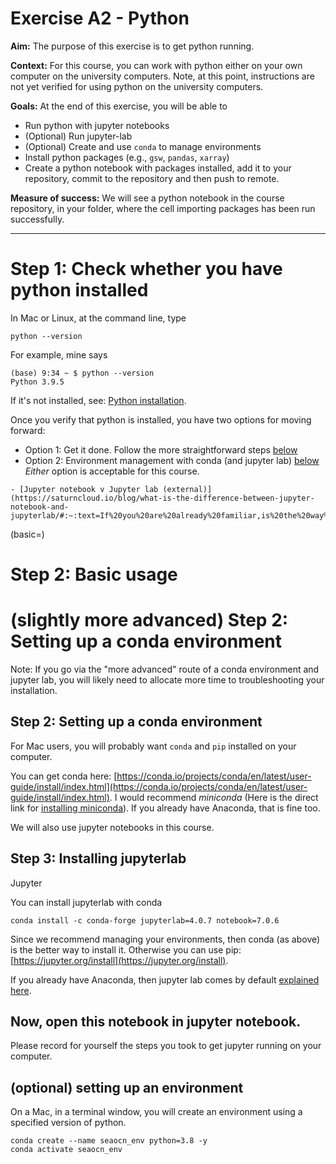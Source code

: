 # Exercise A2 - Python


**Aim:** The purpose of this exercise is to get python running.

**Context:** For this course, you can work with python either on your own computer on the university computers.  Note, at this point, instructions are not yet verified for using python on the university computers.

**Goals:** At the end of this exercise, you will be able to

- Run python with jupyter notebooks 
- (Optional) Run jupyter-lab
- (Optional) Create and use `conda` to manage environments
- Install python packages (e.g., `gsw`, `pandas`, `xarray`)
- Create a python notebook with packages installed, add it to your repository, commit to the repository and then push to remote.

**Measure of success:** We will see a python notebook in the course repository, in your folder, where the cell importing packages has been run successfully.

<hr>

# Step 1: Check whether you have python installed

In Mac or Linux, at the command line, type
```
python --version
```

For example, mine says
```
(base) 9:34 ~ $ python --version
Python 3.9.5
```

If it's not installed, see: [Python installation](../resource/python).

Once you verify that python is installed, you have two options for moving forward:
- Option 1: Get it done.  Follow the more straightforward steps [below](#step-2-basic-usage)
- Option 2: Environment management with conda (and jupyter lab) [below](#slightly-more-advanced-step-2-setting-up-a-conda-environment)
*Either* option is acceptable for this course.


```{seealso}
- [Jupyter notebook v Jupyter lab (external)](https://saturncloud.io/blog/what-is-the-difference-between-jupyter-notebook-and-jupyterlab/#:~:text=If%20you%20are%20already%20familiar,is%20the%20way%20to%20go.)
```

(basic=)
# Step 2: Basic usage


# (slightly more advanced) Step 2: Setting up a conda environment

Note: If you go via the "more advanced" route of a conda environment and jupyter lab, you will likely need to allocate more time to troubleshooting your installation.


## Step 2: Setting up a conda environment

For Mac users, you will probably want `conda` and `pip` installed on your computer.

You can get conda here: [https://conda.io/projects/conda/en/latest/user-guide/install/index.html](https://conda.io/projects/conda/en/latest/user-guide/install/index.html).  I would recommend *miniconda* (Here is the direct link for [installing miniconda](https://docs.anaconda.com/free/miniconda/miniconda-install/)).  If you already have Anaconda, that is fine too.

We will also use jupyter notebooks in this course.

## Step 3: Installing jupyterlab

Jupyter 

You can install jupyterlab with conda

    conda install -c conda-forge jupyterlab=4.0.7 notebook=7.0.6

Since we recommend managing your environments, then conda (as above) is the better way to install it.  Otherwise you can use pip: [https://jupyter.org/install](https://jupyter.org/install).

If you already have Anaconda, then jupyter lab comes by default [explained here](https://test-jupyter.readthedocs.io/en/latest/install.html).

## Now, open this notebook in jupyter notebook.

Please record for yourself the steps you took to get jupyter running on your computer.

## (optional) setting up an environment

On a Mac, in a terminal window, you will create an environment using a specified version of python.

```
conda create --name seaocn_env python=3.8 -y
conda activate seaocn_env
```
